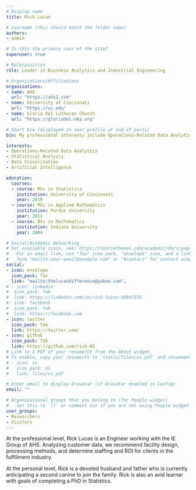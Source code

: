 ```yaml
---
# Display name
title: Rick Lucas

# Username (this should match the folder name)
authors: 
- admin

# Is this the primary user of the site?
superuser: true

# Role/position
role: Leader in Business Analytics and Industrial Engineering

# Organizations/Affiliations
organizations:
- name: AHS
  url: "https://ahs1.com"
- name: University of Cincinnati
  url: "https://uc.edu"
- name: Gloria Dei Lutheran Church
  url: "https://gloriadei-nky.org"

# Short bio (displayed in user profile at end of posts)
bio: My professional interests include Operations-Related Data Analytics, Statistical Analysis, and Data Visualization.

interests:
- Operations-Related Data Analytics
- Statistical Analysis
- Data Visualization
- Artificial Intelligence

education:
  courses:
  - course: MSc in Statistics
    institution: University of Cincinnati
    year: 2019
  - course: MSc in Applied Mathematics
    institution: Purdue University
    year: 2011
  - course: BSc in Mathematics
    institution: Indiana University
    year: 2004

# Social/Academic Networking
# For available icons, see: https://sourcethemes.com/academic/docs/page-builder/#icons
#   For an email link, use "fas" icon pack, "envelope" icon, and a link in the
#   form "mailto:your-email@example.com" or "#contact" for contact widget.
social:
- icon: envelope
  icon_pack: fas
  link: "mailto:thelucasdifference@yahoo.com".
# - icon: linkedin
#  icon_pack: fab
#  link: https://linkedin.com/in/rick-lucas-09947576
#- icon: facebook
#  icon_pack: fab
#  link: https://facebook.com
- icon: twitter
  icon_pack: fab
  link: https://twitter.com/
- icon: github
  icon_pack: fab
  link: https://github.com/rick-82
# Link to a PDF of your resume/CV from the About widget.
# To enable, copy your resume/CV to `static/files/cv.pdf` and uncomment the lines below.
# - icon: cv
#   icon_pack: ai
#   link: files/cv.pdf

# Enter email to display Gravatar (if Gravatar enabled in Config)
email: ""

# Organizational groups that you belong to (for People widget)
#   Set this to `[]` or comment out if you are not using People widget.
user_groups:
- Researchers
- Visitors
---
```


At the professional level, Rick Lucas is an Engineer working with the IE Group of AHS. Analyzing customer data, we recommend facility design, processing methods, and determine staffing and ROI for clients in the fulfillment industry.

At the personal level, Rick is a devoted husband and father who is currently anticipating a second canine to join the family. Rick is also an avid learner with goals of completing a PhD in Statistics.
